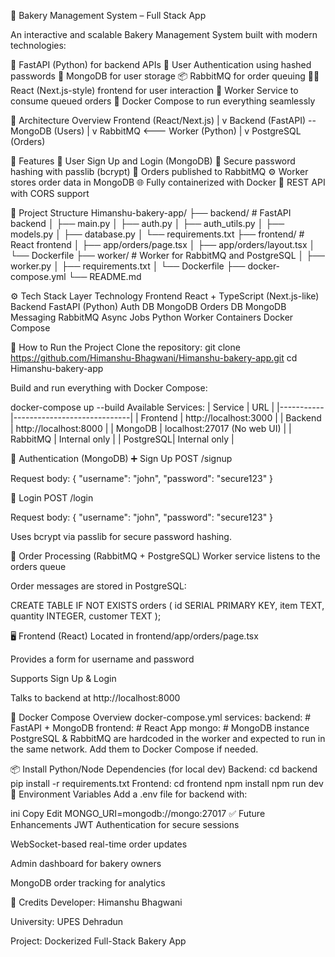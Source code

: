 🍰 Bakery Management System – Full Stack App

An interactive and scalable Bakery Management System built with modern technologies:

🧠 FastAPI (Python) for backend APIs
🔐 User Authentication using hashed passwords
🧾 MongoDB for user storage
📦 RabbitMQ for order queuing
👩‍🍳 React (Next.js-style) frontend for user interaction
🧵 Worker Service to consume queued orders
🐳 Docker Compose to run everything seamlessly

🧱 Architecture Overview
Frontend (React/Next.js)
       |
       v
Backend (FastAPI) -- MongoDB (Users)
       |
       v
RabbitMQ <--- Worker (Python)
       |
       v
PostgreSQL (Orders)

🚀 Features
📝 User Sign Up and Login (MongoDB)
🧾 Secure password hashing with passlib (bcrypt)
📩 Orders published to RabbitMQ
⚙️ Worker stores order data in MongoDB
🌐 Fully containerized with Docker
🔧 REST API with CORS support

📂 Project Structure
Himanshu-bakery-app/
├── backend/           # FastAPI backend
│   ├── main.py
│   ├── auth.py
│   ├── auth_utils.py
│   ├── models.py
│   ├── database.py
│   └── requirements.txt
├── frontend/          # React frontend
│   ├── app/orders/page.tsx
│   ├── app/orders/layout.tsx
│   └── Dockerfile
├── worker/            # Worker for RabbitMQ and PostgreSQL
│   ├── worker.py
│   ├── requirements.txt
│   └── Dockerfile
├── docker-compose.yml
└── README.md

⚙️ Tech Stack
Layer	Technology
Frontend	React + TypeScript (Next.js-like)
Backend	FastAPI (Python)
Auth DB	MongoDB
Orders DB	MongoDB
Messaging	RabbitMQ
Async Jobs	Python Worker
Containers	Docker Compose

🧪 How to Run the Project
Clone the repository:
git clone https://github.com/Himanshu-Bhagwani/Himanshu-bakery-app.git
cd Himanshu-bakery-app

Build and run everything with Docker Compose:

docker-compose up --build
Available Services: | Service | URL | |-----------|-----------------------------| | Frontend | http://localhost:3000 | | Backend | http://localhost:8000 | | MongoDB | localhost:27017 (No web UI) | | RabbitMQ | Internal only | | PostgreSQL| Internal only |

🔐 Authentication (MongoDB)
➕ Sign Up
POST /signup

Request body:
{
  "username": "john",
  "password": "secure123"
}

🔑 Login
POST /login

Request body:
{
  "username": "john",
  "password": "secure123"
}

Uses bcrypt via passlib for secure password hashing.

🧾 Order Processing (RabbitMQ + PostgreSQL)
Worker service listens to the orders queue

Order messages are stored in PostgreSQL:

CREATE TABLE IF NOT EXISTS orders (
    id SERIAL PRIMARY KEY,
    item TEXT,
    quantity INTEGER,
    customer TEXT
);

🖥️ Frontend (React)
Located in frontend/app/orders/page.tsx

Provides a form for username and password

Supports Sign Up & Login

Talks to backend at http://localhost:8000

🐳 Docker Compose Overview
docker-compose.yml
services:
  backend:      # FastAPI + MongoDB
  frontend:     # React App
  mongo:        # MongoDB instance
PostgreSQL & RabbitMQ are hardcoded in the worker and expected to run in the same network. Add them to Docker Compose if needed.

📦 Install Python/Node Dependencies (for local dev)
Backend:
cd backend
pip install -r requirements.txt
Frontend:
cd frontend
npm install
npm run dev
🔐 Environment Variables
Add a .env file for backend with:

ini
Copy
Edit
MONGO_URI=mongodb://mongo:27017
✅ Future Enhancements
JWT Authentication for secure sessions

WebSocket-based real-time order updates

Admin dashboard for bakery owners

MongoDB order tracking for analytics

🙌 Credits
Developer: Himanshu Bhagwani

University: UPES Dehradun

Project: Dockerized Full-Stack Bakery App
